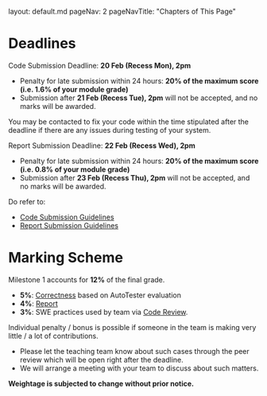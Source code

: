 <br>

<frontmatter>
  layout: default.md
  pageNav: 2
  pageNavTitle: "Chapters of This Page"
</frontmatter>

[](#deadlines)Deadlines
=======================

Code Submission Deadline: **20 Feb (Recess Mon), 2pm**

*   Penalty for late submission within 24 hours: **20% of the maximum score (i.e. 1.6% of your module grade)**
*   Submission after **21 Feb (Recess Tue), 2pm** will not be accepted, and no marks will be awarded.

You may be contacted to fix your code within the time stipulated after the deadline if there are any issues during testing of your system.

Report Submission Deadline: **22 Feb (Recess Wed), 2pm**

*   Penalty for late submission within 24 hours: **20% of the maximum score (i.e. 0.8% of your module grade)**
*   Submission after **23 Feb (Recess Thu), 2pm** will not be accepted, and no marks will be awarded.

Do refer to:

*   [Code Submission Guidelines](../project-requirement-guidelines/csg.html)
*   [Report Submission Guidelines](../project-requirement-guidelines/rsg.html)

[](#marking-scheme)Marking Scheme
=================================

Milestone 1 accounts for **12%** of the final grade.

*   **5%**: [Correctness](../project-requirement-guidelines/gg.html#spa-correctness-grading) based on AutoTester evaluation
*   **4%**: [Report](../project-requirement-guidelines/gg.html#spa-correctness-grading)
*   **3%**: SWE practices used by team via [Code Review](../project-requirement-guidelines/gg.html#code-review).

Individual penalty / bonus is possible if someone in the team is making very little / a lot of contributions.

*   Please let the teaching team know about such cases through the peer review which will be open right after the deadline.
*   We will arrange a meeting with your team to discuss about such matters.

**Weightage is subjected to change without prior notice.**
